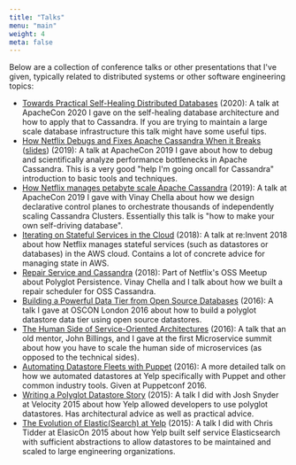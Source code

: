 ```yaml
---
title: "Talks"
menu: "main"
weight: 4
meta: false
---
```


Below are a collection of conference talks or other presentations that I've
given, typically related to distributed systems or other software engineering
topics:

* [Towards Practical Self-Healing Distributed Databases](https://www.youtube.com/watch?v=9wAM7L49agM) (2020):
  A talk at ApacheCon 2020 I gave on the self-healing database architecture and
  how to apply that to Cassandra. If you are trying to maintain a large scale
  database infrastructure this talk might have some useful tips.
* [How Netflix Debugs and Fixes Apache Cassandra When it Breaks](https://www.youtube.com/watch?v=Zf4ge12aOMg&)
  ([slides](https://github.com/ngcc/ngcc2019/blob/master/HowNetflixDebugsAndFixesApacheCassandraWhenItBreaks.pdf)) (2019):
  A talk at ApacheCon 2019 I gave about how to debug and scientifically analyze
  performance bottlenecks in Apache Cassandra. This is a very good "help I'm
  going oncall for Cassandra" introduction to basic tools and techniques.
* [How Netflix manages petabyte scale Apache Cassandra](https://github.com/ngcc/ngcc2019/blob/master/HowNetflixManagesPetabyteScaleApacheCassandraInTheCloud.pdf) (2019):
  A talk at ApacheCon 2019 I gave with Vinay Chella about how we design
  declarative control planes to orchestrate thousands of independently scaling
  Cassandra Clusters. Essentially this talk is "how to make your own
  self-driving database".
* [Iterating on Stateful Services in the Cloud](https://www.youtube.com/watch?v=valsEK5mIQI) (2018):
  A talk at re:Invent 2018 about how Netflix manages stateful services (such
  as datastores or databases) in the AWS cloud. Contains a lot of concrete
  advice for managing state in AWS.
* [Repair Service and Cassandra](https://youtu.be/KSmAdtMJYEo?list=PLBEdfxkxBbYHjAKk4N05vW1UerK-_WDeN&t=1526)
  (2018): Part of Netflix's OSS Meetup about Polyglot Persistence. Vinay Chella
  and I talk about how we built a repair scheduler for OSS Cassandra.
* [Building a Powerful Data Tier from Open Source Databases](https://www.youtube.com/watch?v=wOqxgC8cUWs)
  (2016): A talk I gave at OSCON London 2016 about how to build a polyglot
  datastore data tier using open source datastores.
* [The Human Side of Service-Oriented Architectures](https://www.youtube.com/watch?v=je6VB4RXzzY) (2016): A talk
  that an old mentor, John Billings, and I gave at the first Microservice
  summit about how you have to scale the human side of microservices (as
  opposed to the technical sides).
* [Automating Datastore Fleets with Puppet](https://www.youtube.com/watch?v=g8qDoU2WlVs) (2016):
  A more detailed talk on how we automated datastores at Yelp specifically with
  Puppet and other common industry tools. Given at Puppetconf 2016.
* [Writing a Polyglot Datastore Story](https://www.youtube.com/watch?v=Wb046sEnidQ) (2015):
  A talk I did with Josh Snyder at Velocity 2015 about how Yelp allowed
  developers to use polyglot datastores. Has architectural advice as well as
  practical advice.
* [The Evolution of Elastic(Search) at Yelp](https://www.elastic.co/elasticon/2015/sf/evolution-of-elasticsearch-at-yelp) (2015):
  A talk I did with Chris Tidder at ElasicOn 2015 about how Yelp built self
  service Elasticsearch with sufficient abstractions to allow datastores to
  be maintained and scaled to large engineering organizations.
